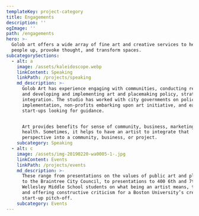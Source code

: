 ```yaml
---
templateKey: project-category
title: Engagements
description: ''
ogImage: ''
path: /engagements
hero: >-
  Golob art offers a wide array of fine art and creative services to help lift
  people up, provoke thought, and transform spaces.
subcategorySections:
  - alt: a
    image: /assets/kaleidoscope.webp
    linkContent: Speaking
    linkPath: /projects/speaking
    md_description: >-
      Golob Art has experience engaging with communities, conducting research,
      and developing and implementing art and placemaking policy, strategy, and
      integration. The studio has worked with city governments on policy and
      implementation, non-profits embarking upon art initiative, and early stage
      start-ups looking for guidance.


      Art provides benefits for sense of community, business, marketing, and
      health. Sometimes, it helps to have an artist to integrate that
      perspective into a community, business, or project.
    subcategory: Speaking
  - alt: c
    image: /assets/img-20190220-wa0005-1-.jpg
    linkContent: Events
    linkPath: /projects/events
    md_description: >-
      These range from presentations on the values of public art and placemaking
      to the Braintree City Council, to presentations to 400 6th and 7th grade
      Wellesley Middle School students on what being an artist means, to judging
      and offering constructive criticism for a Boston University’s creative
      start-up pitch-off.
    subcategory: Events
---
```


